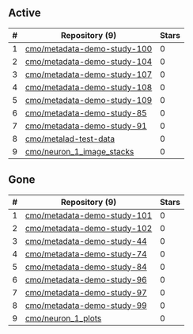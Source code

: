 ## Active
| # | Repository (9) | Stars |
| --- | --- | --- |
| 1 | [cmo/metadata-demo-study-100](https://gin.g-node.org/cmo/metadata-demo-study-100) | 0 |
| 2 | [cmo/metadata-demo-study-104](https://gin.g-node.org/cmo/metadata-demo-study-104) | 0 |
| 3 | [cmo/metadata-demo-study-107](https://gin.g-node.org/cmo/metadata-demo-study-107) | 0 |
| 4 | [cmo/metadata-demo-study-108](https://gin.g-node.org/cmo/metadata-demo-study-108) | 0 |
| 5 | [cmo/metadata-demo-study-109](https://gin.g-node.org/cmo/metadata-demo-study-109) | 0 |
| 6 | [cmo/metadata-demo-study-85](https://gin.g-node.org/cmo/metadata-demo-study-85) | 0 |
| 7 | [cmo/metadata-demo-study-91](https://gin.g-node.org/cmo/metadata-demo-study-91) | 0 |
| 8 | [cmo/metalad-test-data](https://gin.g-node.org/cmo/metalad-test-data) | 0 |
| 9 | [cmo/neuron_1_image_stacks](https://gin.g-node.org/cmo/neuron_1_image_stacks) | 0 |

## Gone
| # | Repository (9) | Stars |
| --- | --- | --- |
| 1 | [cmo/metadata-demo-study-101](https://gin.g-node.org/cmo/metadata-demo-study-101) | 0 |
| 2 | [cmo/metadata-demo-study-102](https://gin.g-node.org/cmo/metadata-demo-study-102) | 0 |
| 3 | [cmo/metadata-demo-study-44](https://gin.g-node.org/cmo/metadata-demo-study-44) | 0 |
| 4 | [cmo/metadata-demo-study-74](https://gin.g-node.org/cmo/metadata-demo-study-74) | 0 |
| 5 | [cmo/metadata-demo-study-84](https://gin.g-node.org/cmo/metadata-demo-study-84) | 0 |
| 6 | [cmo/metadata-demo-study-96](https://gin.g-node.org/cmo/metadata-demo-study-96) | 0 |
| 7 | [cmo/metadata-demo-study-97](https://gin.g-node.org/cmo/metadata-demo-study-97) | 0 |
| 8 | [cmo/metadata-demo-study-99](https://gin.g-node.org/cmo/metadata-demo-study-99) | 0 |
| 9 | [cmo/neuron_1_plots](https://gin.g-node.org/cmo/neuron_1_plots) | 0 |
